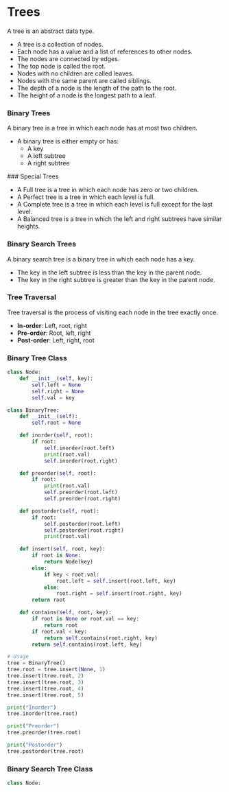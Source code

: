 # Trees

A tree is an abstract data type. 

- A tree is a collection of nodes. 
- Each node has a value and a list of references to other nodes. 
- The nodes are connected by edges. 
- The top node is called the root. 
- Nodes with no children are called leaves. 
- Nodes with the same parent are called siblings. 
- The depth of a node is the length of the path to the root. 
- The height of a node is the longest path to a leaf. 


### Binary Trees

A binary tree is a tree in which each node has at most two children. 

- A binary tree is either empty or has:
  - A key
  - A left subtree
  - A right subtree

### Special Trees

- A Full tree is a tree in which each node has zero or two children. 
- A Perfect tree is a tree in which each level is full. 
- A Complete tree is a tree in which each level is full except for the last level. 
- A Balanced tree is a tree in which the left and right subtrees have similar heights. 

### Binary Search Trees

A binary search tree is a binary tree in which each node has a key. 

- The key in the left subtree is less than the key in the parent node. 
- The key in the right subtree is greater than the key in the parent node. 

### Tree Traversal

Tree traversal is the process of visiting each node in the tree exactly once. 

- **In-order**: Left, root, right
- **Pre-order**: Root, left, right
- **Post-order**: Left, right, root

### Binary Tree Class

```python
class Node:
    def __init__(self, key):
        self.left = None
        self.right = None
        self.val = key

class BinaryTree:
    def __init__(self):
        self.root = None

    def inorder(self, root):
        if root:
            self.inorder(root.left)
            print(root.val)
            self.inorder(root.right)

    def preorder(self, root):
        if root:
            print(root.val)
            self.preorder(root.left)
            self.preorder(root.right)

    def postorder(self, root):
        if root:
            self.postorder(root.left)
            self.postorder(root.right)
            print(root.val)

    def insert(self, root, key):
        if root is None:
            return Node(key)
        else:
            if key < root.val:
                root.left = self.insert(root.left, key)
            else:
                root.right = self.insert(root.right, key)
        return root

    def contains(self, root, key):
        if root is None or root.val == key:
            return root
        if root.val < key:
            return self.contains(root.right, key)
        return self.contains(root.left, key)

# Usage
tree = BinaryTree()
tree.root = tree.insert(None, 1)
tree.insert(tree.root, 2)
tree.insert(tree.root, 3)
tree.insert(tree.root, 4)
tree.insert(tree.root, 5)

print("Inorder")
tree.inorder(tree.root)

print("Preorder")
tree.preorder(tree.root)

print("Postorder")
tree.postorder(tree.root)
```

### Binary Search Tree Class

```python
class Node: